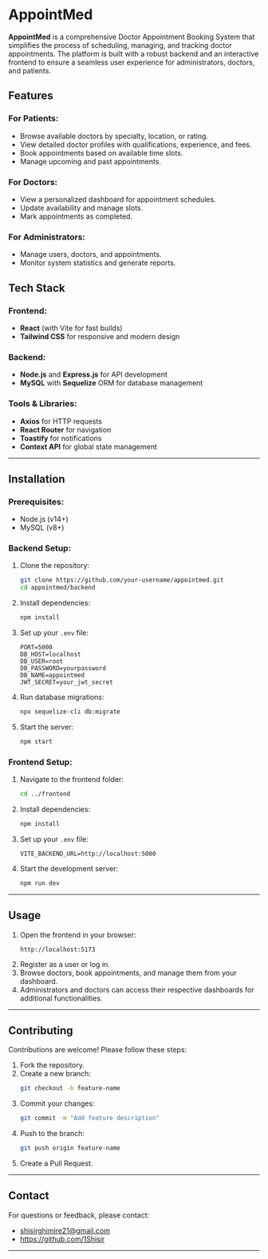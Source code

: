 
# AppointMed

**AppointMed** is a comprehensive Doctor Appointment Booking System that simplifies the process of scheduling, managing, and tracking doctor appointments. The platform is built with a robust backend and an interactive frontend to ensure a seamless user experience for administrators, doctors, and patients.

## Features

### For Patients:
- Browse available doctors by specialty, location, or rating.
- View detailed doctor profiles with qualifications, experience, and fees.
- Book appointments based on available time slots.
- Manage upcoming and past appointments.

### For Doctors:
- View a personalized dashboard for appointment schedules.
- Update availability and manage slots.
- Mark appointments as completed.

### For Administrators:
- Manage users, doctors, and appointments.
- Monitor system statistics and generate reports.

## Tech Stack

### Frontend:
- **React** (with Vite for fast builds)
- **Tailwind CSS** for responsive and modern design

### Backend:
- **Node.js** and **Express.js** for API development
- **MySQL** with **Sequelize** ORM for database management

### Tools & Libraries:
- **Axios** for HTTP requests
- **React Router** for navigation
- **Toastify** for notifications
- **Context API** for global state management

---

## Installation

### Prerequisites:
- Node.js (v14+)
- MySQL (v8+)

### Backend Setup:
1. Clone the repository:
   ```bash
   git clone https://github.com/your-username/appointmed.git
   cd appointmed/backend
   ```
2. Install dependencies:
   ```bash
   npm install
   ```
3. Set up your `.env` file:
   ```env
   PORT=5000
   DB_HOST=localhost
   DB_USER=root
   DB_PASSWORD=yourpassword
   DB_NAME=appointmed
   JWT_SECRET=your_jwt_secret
   ```
4. Run database migrations:
   ```bash
   npx sequelize-cli db:migrate
   ```
5. Start the server:
   ```bash
   npm start
   ```

### Frontend Setup:
1. Navigate to the frontend folder:
   ```bash
   cd ../frontend
   ```
2. Install dependencies:
   ```bash
   npm install
   ```
3. Set up your `.env` file:
   ```env
   VITE_BACKEND_URL=http://localhost:5000
   ```
4. Start the development server:
   ```bash
   npm run dev
   ```

---

## Usage

1. Open the frontend in your browser:
   ```
   http://localhost:5173
   ```
2. Register as a user or log in.
3. Browse doctors, book appointments, and manage them from your dashboard.
4. Administrators and doctors can access their respective dashboards for additional functionalities.

---

## Contributing

Contributions are welcome! Please follow these steps:
1. Fork the repository.
2. Create a new branch:
   ```bash
   git checkout -b feature-name
   ```
3. Commit your changes:
   ```bash
   git commit -m "Add feature description"
   ```
4. Push to the branch:
   ```bash
   git push origin feature-name
   ```
5. Create a Pull Request.

---

## Contact

For questions or feedback, please contact:

- shisirghimire21@gmail.com 
- https://github.com/1Shisir

---
